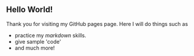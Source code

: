 ## Hello World!
Thank you for visiting my GitHub pages page. 
Here I will do things such as 
- practice my _markdown_ skills.
- give sample 'code'
- and much more!
